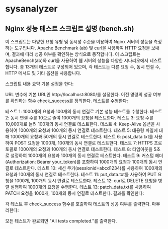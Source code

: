 # sysanalyzer


## Nginx 성능 테스트 스크립트 설명 (bench.sh)
이 스크립트는 다양한 요청 유형 및 동시성 수준을 이용하여 Nginx 서버의 성능을 측정하는 도구입니다. Apache Benchmark (ab) 및 curl을 사용하여 HTTP 요청을 보내며, 결과에 따라 성공 여부를 확인하는 방식으로 동작합니다.
이 스크립트는 ApacheBench(ab)와 curl을 사용하여 웹 서버의 성능을 다양한 시나리오에서 테스트합니다. 총 13개의 테스트로 구성되어 있으며, 각 테스트는 다른 요청 수, 동시 연결 수, HTTP 메서드 및 기타 옵션을 사용합니다.

스크립트 내용 요약
기본 설정을 한다:

URL 변수에 기본 URL인 http://localhost:8080/를 설정한다.
이전 명령의 성공 여부를 확인하는 함수 check_success를 정의한다.
테스트를 수행한다:

테스트 1: 1000개의 요청과 100개의 동시 연결로 기본 성능 테스트를 수행한다.
테스트 2: 동시 연결 수를 10으로 줄여 1000개의 요청을 테스트한다.
테스트 3: 요청 수를 10,000개로 늘려 100개의 동시 연결로 테스트한다.
테스트 4: Keep-Alive 옵션을 사용하여 1000개의 요청과 100개의 동시 연결로 테스트한다.
테스트 5: 대용량 파일에 대해 1000개의 요청과 50개의 동시 연결로 테스트한다.
테스트 6: post_data.txt를 사용하여 POST 요청을 1000개, 100개의 동시 연결로 테스트한다.
테스트 7: HTTPS 프로토콜로 1000개의 요청과 100개의 동시 연결로 테스트한다.
테스트 8: 타임아웃을 5초로 설정하여 1000개의 요청과 100개의 동시 연결로 테스트한다.
테스트 9: 커스텀 헤더(Authorization: Bearer your_token)를 포함하여 1000개의 요청과 100개의 동시 연결로 테스트한다.
테스트 10: 세션 쿠키(sessionid=abcd1234)를 사용하여 1000개의 요청과 100개의 동시 연결로 테스트한다.
테스트 11: put_data.txt를 사용하여 PUT 요청을 1000개, 100개의 동시 연결로 테스트한다.
테스트 12: curl로 DELETE 요청을 병렬 실행하여 1000개의 요청을 수행한다.
테스트 13: patch_data.txt를 사용하여 PATCH 요청을 1000개, 100개의 동시 연결로 테스트한다.
결과를 확인한다:

각 테스트 후 check_success 함수를 호출하여 테스트의 성공 여부를 출력한다.
마무리한다:

모든 테스트가 완료되면 "All tests completed."를 출력한다.
